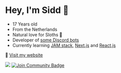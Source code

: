 # Hey, I'm Sidd 👋
* 17 Years old
* From the Netherlands
* Natural love for Sloths 🦥
* Developer of [some Discord bots](https://top.gg/user/288392976495935498)
* Currently learning [JAM stack](https://jamstack.org/), [Next.js](https://nextjs.org/) and [React.js](https://reactjs.org/)

💬 [Visit my website](https://siddhart.dev/)


![](https://komarev.com/ghpvc/?username=Siddhart)
<a href="https://discord.gg/wzF9qfC"><img src="https://img.shields.io/discord/664194615817142302.svg?style=flat&label=Join%20Arctic%20Studio&color=7289DA" alt="Join Community Badge"/></a><br>
